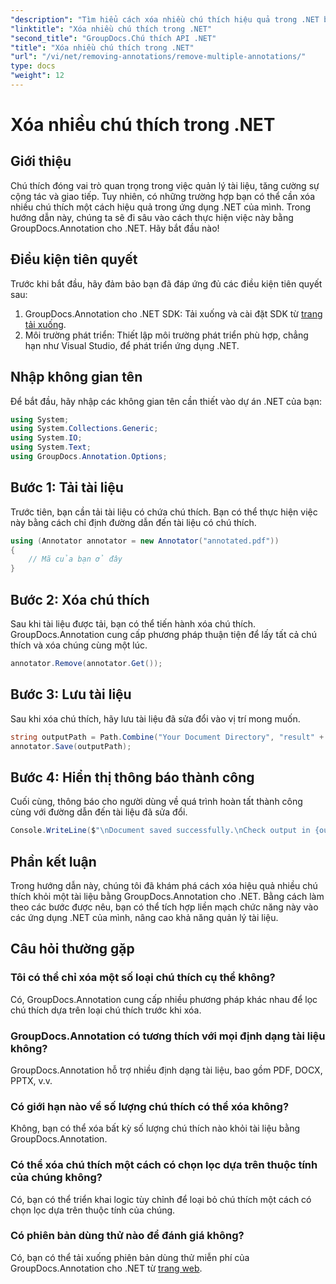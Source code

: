 ```yaml
---
"description": "Tìm hiểu cách xóa nhiều chú thích hiệu quả trong .NET bằng GroupDocs.Annotation. Làm theo hướng dẫn từng bước của chúng tôi để tích hợp liền mạch vào ứng dụng của bạn."
"linktitle": "Xóa nhiều chú thích trong .NET"
"second_title": "GroupDocs.Chú thích API .NET"
"title": "Xóa nhiều chú thích trong .NET"
"url": "/vi/net/removing-annotations/remove-multiple-annotations/"
type: docs
"weight": 12
---
```


# Xóa nhiều chú thích trong .NET

## Giới thiệu
Chú thích đóng vai trò quan trọng trong việc quản lý tài liệu, tăng cường sự cộng tác và giao tiếp. Tuy nhiên, có những trường hợp bạn có thể cần xóa nhiều chú thích một cách hiệu quả trong ứng dụng .NET của mình. Trong hướng dẫn này, chúng ta sẽ đi sâu vào cách thực hiện việc này bằng GroupDocs.Annotation cho .NET. Hãy bắt đầu nào!
## Điều kiện tiên quyết
Trước khi bắt đầu, hãy đảm bảo bạn đã đáp ứng đủ các điều kiện tiên quyết sau:
1. GroupDocs.Annotation cho .NET SDK: Tải xuống và cài đặt SDK từ [trang tải xuống](https://releases.groupdocs.com/annotation/net/).
2. Môi trường phát triển: Thiết lập môi trường phát triển phù hợp, chẳng hạn như Visual Studio, để phát triển ứng dụng .NET.

## Nhập không gian tên
Để bắt đầu, hãy nhập các không gian tên cần thiết vào dự án .NET của bạn:
```csharp
using System;
using System.Collections.Generic;
using System.IO;
using System.Text;
using GroupDocs.Annotation.Options;
```
## Bước 1: Tải tài liệu
Trước tiên, bạn cần tải tài liệu có chứa chú thích. Bạn có thể thực hiện việc này bằng cách chỉ định đường dẫn đến tài liệu có chú thích.
```csharp
using (Annotator annotator = new Annotator("annotated.pdf"))
{
    // Mã của bạn ở đây
}
```
## Bước 2: Xóa chú thích
Sau khi tài liệu được tải, bạn có thể tiến hành xóa chú thích. GroupDocs.Annotation cung cấp phương pháp thuận tiện để lấy tất cả chú thích và xóa chúng cùng một lúc.
```csharp
annotator.Remove(annotator.Get());
```
## Bước 3: Lưu tài liệu
Sau khi xóa chú thích, hãy lưu tài liệu đã sửa đổi vào vị trí mong muốn.
```csharp
string outputPath = Path.Combine("Your Document Directory", "result" + Path.GetExtension("input.pdf"));
annotator.Save(outputPath);
```
## Bước 4: Hiển thị thông báo thành công
Cuối cùng, thông báo cho người dùng về quá trình hoàn tất thành công cùng với đường dẫn đến tài liệu đã sửa đổi.
```csharp
Console.WriteLine($"\nDocument saved successfully.\nCheck output in {outputPath}.");
```

## Phần kết luận
Trong hướng dẫn này, chúng tôi đã khám phá cách xóa hiệu quả nhiều chú thích khỏi một tài liệu bằng GroupDocs.Annotation cho .NET. Bằng cách làm theo các bước được nêu, bạn có thể tích hợp liền mạch chức năng này vào các ứng dụng .NET của mình, nâng cao khả năng quản lý tài liệu.
## Câu hỏi thường gặp
### Tôi có thể chỉ xóa một số loại chú thích cụ thể không?
Có, GroupDocs.Annotation cung cấp nhiều phương pháp khác nhau để lọc chú thích dựa trên loại chú thích trước khi xóa.
### GroupDocs.Annotation có tương thích với mọi định dạng tài liệu không?
GroupDocs.Annotation hỗ trợ nhiều định dạng tài liệu, bao gồm PDF, DOCX, PPTX, v.v.
### Có giới hạn nào về số lượng chú thích có thể xóa không?
Không, bạn có thể xóa bất kỳ số lượng chú thích nào khỏi tài liệu bằng GroupDocs.Annotation.
### Có thể xóa chú thích một cách có chọn lọc dựa trên thuộc tính của chúng không?
Có, bạn có thể triển khai logic tùy chỉnh để loại bỏ chú thích một cách có chọn lọc dựa trên thuộc tính của chúng.
### Có phiên bản dùng thử nào để đánh giá không?
Có, bạn có thể tải xuống phiên bản dùng thử miễn phí của GroupDocs.Annotation cho .NET từ [trang web](https://releases.groupdocs.com/annotation/net/).